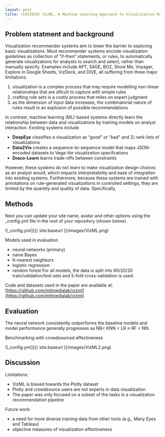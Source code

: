 ```yaml
---
layout: post
title: (CHI2019) VizML, A Machine Learning Approach to Visualization Recommendation
---
```


## Problem statment and background
Visualization recommender systems aim to lower the barrier to exploring basic visualizations.
Most recommender systems encode visualization guidelines as collection of “if-then” statements, or rules, to automatically generate visualizations for analysts to search and select, rather than manually specify. Examples include APT, SAGE, BOZ, Show Me, Voyager, Explore in Google Sheets, VizDeck, and DIVE, all suffering from three major limitations:
1. visualization is a complex process that may require modelling non-linear relationships that are difcult to capture with simple rules
2. crafting rule sets is a costly process that relies on expert judgment
3. as the dimension of input data increases, the combinatorial nature of rules result in an explosion of possible recommendations

In contrast, machine learning (ML)-based systems directly learn the relationship between data and visualizations by training models on analyst interaction.
Existing systems include 
* **DeepEye** classifies a visualization as “good” or “bad” and 2) rank lists of visualizations
* **Data2Vis** creates a sequence-to-sequence model that maps JSON-encoded datasets to Vega-lite visualization specifcations
* **Draco-Learn** learns trade-offs between constraints

However, these systems do not learn to make visualization design choices as an analyst would, which impacts interpretability and ease of integration into existing systems. 
Furthermore, because these systems are trained with annotations on rule-generated visualizations in controlled settings, they are limited by the quantity and quality of data. Specifically,


## Methods
Next you can update your site name, avatar and other options using the _config.yml file in the root of your repository (shown below).

![_config.yml]({{ site.baseurl }}/images/VizML.png)

Models used in evaluation
* neural networks (primary)
* naive Bayes
* K-nearest neighbors
* logistic regression
* random forest
For all models, the data is split into 60/20/20 train/validation/test sets and 5-fold cross-validation is used.

Code and datasets used in the paper are available at: [https://github.com/mitmedialab/vizml](https://github.com/mitmedialab/vizml)

## Evaluation
The neural network consistently outperforms the baseline models and model performance generally progresses as NB< KNN < LR ≈ RF < NN.

Benchmarking with crowdsourced effectiveness

![_config.yml]({{ site.baseurl }}/images/VizML2.png)

## Discussion
Limitations:
* VizML is biased towards the Plotly dataset
* Plotly and crowdsource users are not experts in data visualization
* The paper was only focused on a subset of the tasks in a visualization recommendation pipeline

Future work:
* a need for more diverse training data from other tools (e.g., Many Eyes and Tableau)
* objective measures of visualization effectiveness

